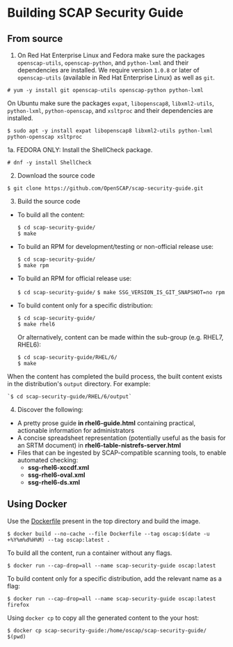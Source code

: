 # Building SCAP Security Guide

## From source

1. On Red Hat Enterprise Linux and Fedora make sure the packages `openscap-utils`, `openscap-python`, and `python-lxml` and their dependencies are installed. We require version `1.0.8` or later of `openscap-utils` (available in Red Hat Enterprise Linux) as well as `git`. 

 `# yum -y install git openscap-utils openscap-python python-lxml`

 On Ubuntu make sure the packages `expat`, `libopenscap8`, `libxml2-utils`, `python-lxml`, `python-openscap`, and `xsltproc` and their dependencies are installed.  

 `$ sudo apt -y install expat libopenscap8 libxml2-utils python-lxml python-openscap xsltproc`

1a. FEDORA ONLY: Install the ShellCheck package.

 `# dnf -y install ShellCheck`

2. Download the source code 

 `$ git clone https://github.com/OpenSCAP/scap-security-guide.git`

3. Build the source code  
  * To build all the content:  
  
    `$ cd scap-security-guide/`  
    `$ make`  

  * To build an RPM for development/testing or non-official release use:  
  
    `$ cd scap-security-guide/`  
    `$ make rpm` 

  * To build an RPM for official release use:

    `$ cd scap-security-guide/`
    `$ make SSG_VERSION_IS_GIT_SNAPSHOT=no rpm` 

  * To build content only for a specific distribution:  
  
    `$ cd scap-security-guide/`  
    `$ make rhel6`  

      Or alternatively, content can be made within the sub-group (e.g. RHEL7, RHEL6):  
  
    `$ cd scap-security-guide/RHEL/6/`  
    `$ make`  

      
  When the content has completed the build process, the built content exists in the distribution's `output` directory. For example:  
  
    `$ cd scap-security-guide/RHEL/6/output`  
  
4. Discover the following:  
 * A pretty prose guide **in rhel6-guide.html** containing practical, actionable information for administrators 
 * A concise spreadsheet representation (potentially useful as the basis for an SRTM document) in **rhel6-table-nistrefs-server.html**
 * Files that can be ingested by SCAP-compatible scanning tools, to enable automated checking:  
    * **ssg-rhel6-xccdf.xml**
    * **ssg-rhel6-oval.xml**
    * **ssg-rhel6-ds.xml**

## Using Docker

Use the [Dockerfile](Dockerfile) present in the top directory and build the image.

`$ docker build --no-cache --file Dockerfile --tag oscap:$(date -u +%Y%m%d%H%M) --tag oscap:latest .`

To build all the content, run a container without any flags.

`$ docker run --cap-drop=all --name scap-security-guide oscap:latest`

To build content only for a specific distribution, add the relevant name as a flag:

`$ docker run --cap-drop=all --name scap-security-guide oscap:latest firefox`

Using `docker cp` to copy all the generated content to the your host:

`$ docker cp scap-security-guide:/home/oscap/scap-security-guide/ $(pwd)`
